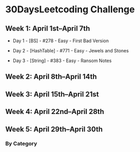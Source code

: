 # 30DaysLeetcoding Challenge

## Week 1: April 1st–April 7th

* Day 1 - [BS] - #278 - Easy - First Bad Version

* Day 2 - [HashTable] - #771 - Easy - Jewels and Stones

* Day 3 - [String] - #383 - Easy - Ransom Notes

## Week 2: April 8th–April 14th

## Week 3: April 15th–April 21st

## Week 4: April 22nd–April 28th

## Week 5: April 29th–April 30th

### By Category
